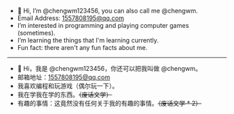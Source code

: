 - 👋 Hi, I’m @chengwm123456, you can also call me @chengwm.
- Email Address: 1557808195@qq.com
- I’m interested in programming and playing computer games (sometimes).
- I’m learning the things that I'm learning currently.
- Fun fact: there aren't any fun facts about me.

---

- 👋 Hi，我是 @chengwm123456，你还可以把我叫做 @chengwm。
- 邮箱地址：1557808195@qq.com
- 我喜欢编程和玩游戏（偶尔玩一下）。
- 我在学我在学的东西。~~（废话文学）~~
- 有趣的事情：这竟然没有任何关于我的有趣的事情。~~（废话文学 * 2）~~
